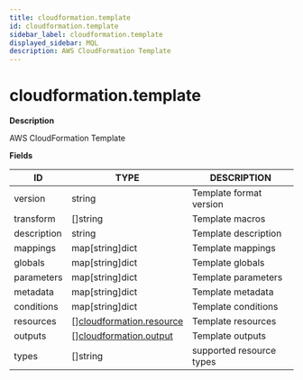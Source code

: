 ```yaml
---
title: cloudformation.template
id: cloudformation.template
sidebar_label: cloudformation.template
displayed_sidebar: MQL
description: AWS CloudFormation Template
---
```


# cloudformation.template

**Description**

AWS CloudFormation Template

**Fields**

| ID          | TYPE                                                            | DESCRIPTION              |
| ----------- | --------------------------------------------------------------- | ------------------------ |
| version     | string                                                          | Template format version  |
| transform   | &#91;&#93;string                                                | Template macros          |
| description | string                                                          | Template description     |
| mappings    | map[string]dict                                                 | Template mappings        |
| globals     | map[string]dict                                                 | Template globals         |
| parameters  | map[string]dict                                                 | Template parameters      |
| metadata    | map[string]dict                                                 | Template metadata        |
| conditions  | map[string]dict                                                 | Template conditions      |
| resources   | &#91;&#93;[cloudformation.resource](cloudformation.resource.md) | Template resources       |
| outputs     | &#91;&#93;[cloudformation.output](cloudformation.output.md)     | Template outputs         |
| types       | &#91;&#93;string                                                | supported resource types |
